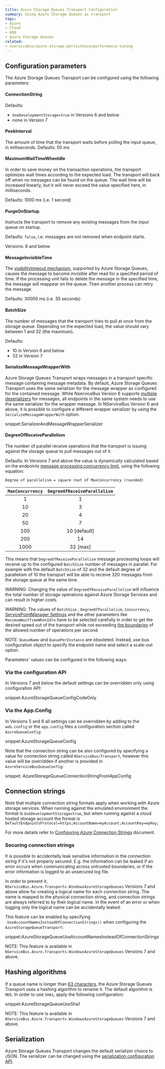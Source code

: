 ```yaml
---
title: Azure Storage Queues Transport Configuration
summary: Using Azure Storage Queues as transport
tags:
- Azure
- Cloud
- ASQ
- Azure Storage Queues
related:
- nservicebus/azure-storage-persistence/performance-tuning
---
```



## Configuration parameters

The Azure Storage Queues Transport can be configured using the following parameters:


#### ConnectionString

Defaults:

 * `UseDevelopmentStorage=true` in Versions 6 and below
 * none in Version 7


#### PeekInterval

The amount of time that the transport waits before polling the input queue, in milliseconds. 
Defaults: 50 ms


#### MaximumWaitTimeWhenIdle

In order to save money on the transaction operations, the transport optimizes wait times according to the expected load. The transport will back off when no messages can be found on the queue. The wait time will be increased linearly, but it will never exceed the value specified here, in milliseconds.

Defaults: 1000 ms (i.e. 1 second)


#### PurgeOnStartup

Instructs the transport to remove any existing messages from the input queue on startup. 

Defaults: `false`, i.e. messages are not removed when endpoint starts.

Versions: 6 and below

#### MessageInvisibleTime

The [visibilitytimeout mechanism](https://msdn.microsoft.com/en-us/library/azure/dd179474.aspx), supported by Azure Storage Queues, causes the message to become *invisible* after read for a specified period of time. If the processing unit fails to delete the message in the specified time, the message will reappear on the queue. Then another process can retry the message. 

Defaults: 30000 ms (i.e. 30 seconds)


#### BatchSize

The number of messages that the transport tries to pull at once from the storage queue. Depending on the expected load, the value should vary between 1 and 32 (the maximum).

Defaults:

 * 10 in Version 6 and below
 * 32 in Version 7


#### SerializeMessageWrapperWith

Azure Storage Queues Transport wraps messages in a transport specific message containing message metadata. By default, Azure Storage Queues Transport uses the same serializer for the message wrapper as configured for the contained message. While NserviceBus Version 6 supports [multiple deserializers](/nservicebus/serialization#specifying-additional-deserializers) for messages, all endpoints in the same system needs to use the same serializer for the wrapper message. In NServiceBus Version 6 and above, it is possible to configure a different wrapper serializer by using the `SerializeMessageWrapperWith` option.

snippet:SerializerAndMessageWrapperSerializer


#### DegreeOfReceiveParallelism

The number of parallel receive operations that the transport is issuing against the storage queue to pull messages out of it.

Defaults: In Versions 7 and above the value is dynamically calculated based on the endpoints [message processing concurrency limit](/nservicebus/operations/tuning.md), using the following equation:
 
`Degree of parallelism = square root of MaxConcurrency (rounded)`

|`MaxConcurrency` | `DegreeOfReceiveParallelism` |
| :-: |:-:|
| 1 | 1 |
| 10 | 3 |
| 20 | 4 |
| 50 | 7 |
| 100 | 10 [default] |
| 200 | 14 |
| 1000 | 32 [max] |

This means that `DegreeOfReceiveParallelism` message processing loops will receive up to the configured `BatchSize` number of messages in parallel. For example with the default `BatchSize` of 32 and the default degree of parallelism of 10 the transport will be able to receive 320 messages from the storage queue at the same time.

WARNING: Changing the value of `DegreeOfReceiveParallelism` will influence the total number of storage operations against Azure Storage Services and can result in higher costs.

WARNING: The values of `BatchSize` , `DegreeOfParallelism`, `Concurrency`, [ServicePointManager Settings](/nservicebus/azure-storage-persistence/performance-tuning.md) and the other parameters like `MaximumWaitTimeWhenIdle` have to be selected carefully in order to get the desired speed out of the transport while not exceeding [the boundaries](https://azure.microsoft.com/en-us/documentation/articles/azure-subscription-service-limits/#storage-limits) of the allowed number of operations per second.

NOTE: `QueueName` and `QueuePerInstance` are obsoleted. Instead, use bus configuration object to specify the endpoint name and select a scale-out option.

Parameters' values can be configured in the following ways:


### Via the configuration API

In Versions 7 and below the default settings can be overridden only using configuration API:

snippet:AzureStorageQueueConfigCodeOnly


### Via the App.Config

In Versions 5 and 6 all settings can be overridden by adding to the `web.config` or the `app.config` files a configuration section called `AzureQueueConfig`:

snippet:AzureStorageQueueConfig

Note that the connection string can be also configured by specifying a value for connection string called `NServiceBus/Transport`, however this value will be overridden if another is provided in `AzureServiceBusQueueConfig`:

snippet: AzureStorageQueueConnectionStringFromAppConfig


## Connection strings

Note that multiple connection string formats apply when working with Azure storage services. When running against the emulated environment the format is `UseDevelopmentStorage=true`, but when running against a cloud hosted storage account the format is `DefaultEndpointsProtocol=https;AccountName=myAccount;AccountKey=myKey;`

For more details refer to [Configuring Azure Connection Strings](https://azure.microsoft.com/en-us/documentation/articles/storage-configure-connection-string/) document.


### Securing connection strings

It is possible to accidentally leak sensitive information in the connection string if it's not properly secured. E.g. the information can be leaked if an error occurs when communicating across untrusted boundaries, or if the error information is logged to an unsecured log file.

In order to prevent it, `NServiceBus.Azure.Transports.WindowsAzureStorageQueues` Versions 7 and above allow for creating a logical name for each connection string. The name is mapped to the physical connection string, and connection strings are always referred to by their logical name. In the event of an error or when logging only the logical name can be accidentally leaked.

This feature can be enabled by specifying `.UseAccountNamesInsteadOfConnectionStrings()` when configuring the `AzureStorageQueueTransport`:

snippet:AzureStorageQueueUseAccountNamesInsteadOfConnectionStrings

NOTE: This feature is available in `NServiceBus.Azure.Transports.WindowsAzureStorageQueues` Versions 7 and above.


## Hashing algorithms

If a queue name is longer than [63 characters](https://msdn.microsoft.com/en-us/library/azure/dd179349.aspx), the Azure Storage Queues Transport uses a hashing algorithm to rename it. The default algorithm is `MD5`. In order to use `SHA1`, apply the following configuration:

snippet:AzureStorageQueueUseSha1

NOTE: This feature is available in `NServiceBus.Azure.Transports.WindowsAzureStorageQueues` Versions 7 and above.


## Serialization

Azure Storage Queues Transport changes the default serializer choice to JSON. The serializer can be changed using the [serialization configuration API](/nservicebus/serialization).